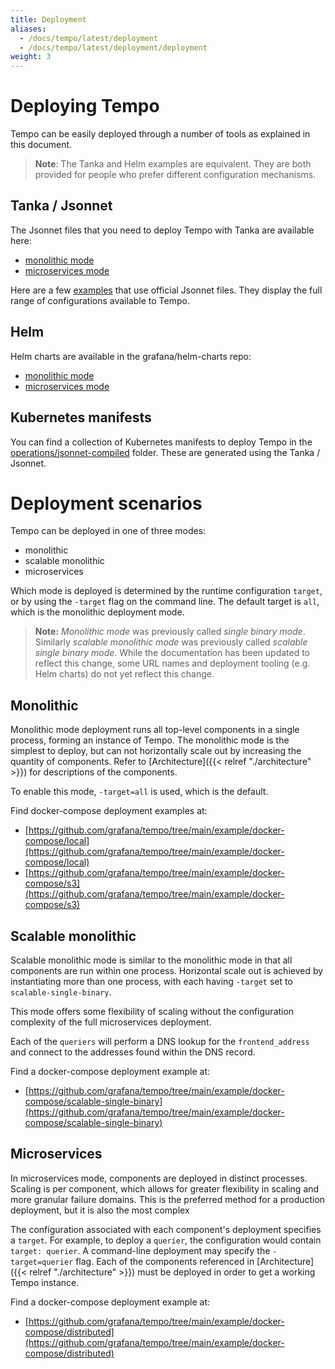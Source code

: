 ```yaml
---
title: Deployment
aliases:
  - /docs/tempo/latest/deployment
  - /docs/tempo/latest/deployment/deployment
weight: 3
---
```


# Deploying Tempo

Tempo can be easily deployed through a number of tools as explained in this document.

> **Note**: The Tanka and Helm examples are equivalent.
> They are both provided for people who prefer different configuration mechanisms.

## Tanka / Jsonnet

The Jsonnet files that you need to deploy Tempo with Tanka are available here:

- [monolithic mode](https://github.com/grafana/tempo/tree/main/operations/jsonnet/single-binary)
- [microservices mode](https://github.com/grafana/tempo/tree/main/operations/jsonnet/microservices)

Here are a few [examples](https://github.com/grafana/tempo/tree/main/example/tk) that use official Jsonnet files.
They display the full range of configurations available to Tempo.

## Helm

Helm charts are available in the grafana/helm-charts repo:

- [monolithic mode](https://github.com/grafana/helm-charts/tree/main/charts/tempo)
- [microservices mode](https://github.com/grafana/helm-charts/tree/main/charts/tempo-distributed)

## Kubernetes manifests

You can find a collection of Kubernetes manifests to deploy Tempo in the
[operations/jsonnet-compiled](https://github.com/grafana/tempo/tree/main/operations/jsonnet-compiled)
folder.  These are generated using the Tanka / Jsonnet.

# Deployment scenarios

Tempo can be deployed in one of three modes:

- monolithic
- scalable monolithic
- microservices

Which mode is deployed is determined by the runtime configuration `target`, or
by using the `-target` flag on the command line. The default target is `all`,
which is the monolithic deployment mode.

> **Note:** _Monolithic mode_ was previously called _single binary mode_. Similarly _scalable monolithic mode_ was previously called _scalable single binary mode_. While the documentation has been updated to reflect this change, some URL names and deployment tooling (e.g. Helm charts) do not yet reflect this change. 

## Monolithic

Monolithic mode deployment runs all top-level components in a single
process, forming an instance of Tempo.  The monolithic mode is the simplest
to deploy, but can not horizontally scale out by increasing the quantity of
components.  Refer to [Architecture]({{< relref "./architecture" >}}) for
descriptions of the components.

To enable this mode, `-target=all` is used, which is the default.

Find docker-compose deployment examples at:

- [https://github.com/grafana/tempo/tree/main/example/docker-compose/local](https://github.com/grafana/tempo/tree/main/example/docker-compose/local)
- [https://github.com/grafana/tempo/tree/main/example/docker-compose/s3](https://github.com/grafana/tempo/tree/main/example/docker-compose/s3)

## Scalable monolithic

Scalable monolithic mode is similar to the monolithic mode in
that all components are run within one process. Horizontal scale out is
achieved by instantiating more than one process, with each having `-target` set to `scalable-single-binary`. 

This mode offers some
flexibility of scaling without the configuration complexity of the full
microservices deployment.

Each of the `queriers` will perform a DNS lookup for the `frontend_address` and
connect to the addresses found within the DNS record.

Find a docker-compose deployment example at:

- [https://github.com/grafana/tempo/tree/main/example/docker-compose/scalable-single-binary](https://github.com/grafana/tempo/tree/main/example/docker-compose/scalable-single-binary)

## Microservices

In microservices mode, components are deployed in distinct processes.  Scaling
is per component, which allows for greater flexibility in scaling and more
granular failure domains. This is the preferred method for a production
deployment, but it is also the most complex

The configuration associated with each component's deployment specifies a
`target`.  For example, to deploy a `querier`, the configuration would contain
`target: querier`.  A command-line deployment may specify the `-target=querier`
flag. Each of the components referenced in [Architecture]({{< relref
"./architecture" >}}) must be deployed in order to get a working Tempo
instance.

Find a docker-compose deployment example at:

- [https://github.com/grafana/tempo/tree/main/example/docker-compose/distributed](https://github.com/grafana/tempo/tree/main/example/docker-compose/distributed)
